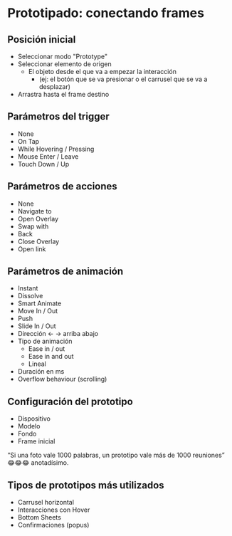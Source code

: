 # Prototipado: conectando frames

## Posición inicial
* Seleccionar modo "Prototype"
* Seleccionar elemento de origen
	* El objeto desde el que va a empezar la interacción
		* (ej: el botón que se va presionar o el carrusel que se va a desplazar)
* Arrastra hasta el frame destino

## Parámetros del trigger
* None
* On Tap
* While Hovering / Pressing
* Mouse Enter / Leave
* Touch Down / Up

## Parámetros de acciones
* None
* Navigate to
* Open Overlay
* Swap with
* Back
* Close Overlay
* Open link

## Parámetros de animación
* Instant
* Dissolve
* Smart Animate
* Move In / Out
* Push
* Slide In / Out
* Dirección <- -> arriba abajo
* Tipo de animación
	* Ease in / out
	* Ease in and out
	* Lineal
* Duración en ms
* Overflow behaviour (scrolling)

## Configuración del prototipo

* Dispositivo
* Modelo
* Fondo
* Frame inicial

“Si una foto vale 1000 palabras, un prototipo vale más de 1000 reuniones” 😂😂😂 anotadísimo.

## Tipos de prototipos más utilizados

* Carrusel horizontal
* Interacciones con Hover
* Bottom Sheets
* Confirmaciones (popus)

